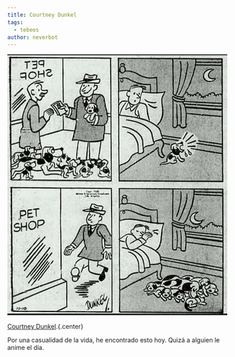 ```yaml
---
title: Courtney Dunkel
tags:
  - tebeos
author: neverbot
---
```


![Image](./courtney-dunkel/FmkX4LYWQAIn48c.jpeg)

[Courtney Dunkel](https://www.lambiek.net/artists/d/dunkel_courtney.htm).{.center}

Por una casualidad de la vida, he encontrado esto hoy. Quizá a alguien le anime el día.
